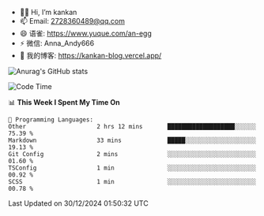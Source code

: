 - 👋🏻 Hi, I’m kankan
- 📫 Email: 2728360489@qq.com
- 😄 语雀: https://www.yuque.com/an-egg
- ⚡ 微信: Anna_Andy666
- 📖 我的博客: https://kankan-blog.vercel.app/

![Anurag's GitHub stats](https://github-readme-stats.vercel.app/api?username=kankan-web)

<!--START_SECTION:waka-->
![Code Time](http://img.shields.io/badge/Code%20Time-154%20hrs%2049%20mins-blue)

📊 **This Week I Spent My Time On** 

```text
💬 Programming Languages: 
Other                    2 hrs 12 mins       ███████████████████░░░░░░   75.39 % 
Markdown                 33 mins             █████░░░░░░░░░░░░░░░░░░░░   19.13 % 
Git Config               2 mins              ░░░░░░░░░░░░░░░░░░░░░░░░░   01.60 % 
TSConfig                 1 min               ░░░░░░░░░░░░░░░░░░░░░░░░░   00.92 % 
SCSS                     1 min               ░░░░░░░░░░░░░░░░░░░░░░░░░   00.78 % 
```


 Last Updated on 30/12/2024 01:50:32 UTC
<!--END_SECTION:waka-->
